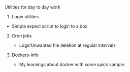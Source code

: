 Utilities for day to day work

1. Login utilities
-  Simple expect script to login to a box

2. Cron jobs
    - Logs/Unwanted file deletion at regular intervals


3. Dockers-info
   - My learnings about docker with some quick sample.
